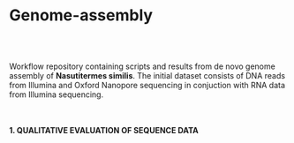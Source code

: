 # Genome-assembly
<br />
<br />

Workflow repository containing scripts and results from de novo genome assembly of **Nasutitermes similis**. 
The initial dataset consists of DNA reads from Illumina and Oxford Nanopore sequencing in conjuction with RNA data from Illumina sequencing.
<br />
<br />
<br />

**1. QUALITATIVE EVALUATION OF SEQUENCE DATA**
